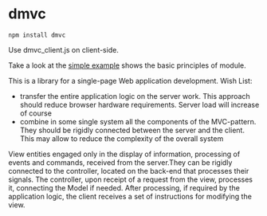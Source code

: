 # dmvc
```
npm install dmvc
```
Use dmvc_client.js on client-side.

Take a look at the [simple example](https://github.com/remdiz/dmvc-simple-app) shows the basic principles of module.

  This is a library for a single-page Web application development.
  Wish List:
  * transfer the entire application logic on the server work. This approach should reduce browser hardware requirements.
Server load will increase of course
  * combine in some single system all the components of the MVC-pattern. They should be rigidly connected between the server and the client. This may allow to reduce the complexity of the overall system

  View entities engaged only in the display of information, processing of events and commands,
received from the server.They can be rigidly connected to the controller, located on the back-end 
that processes their signals.
	The controller, upon receipt of a request from the view, processes it, connecting the Model if needed.
After processing, if required by the application logic, the client receives a set of instructions 
for modifying the view.
